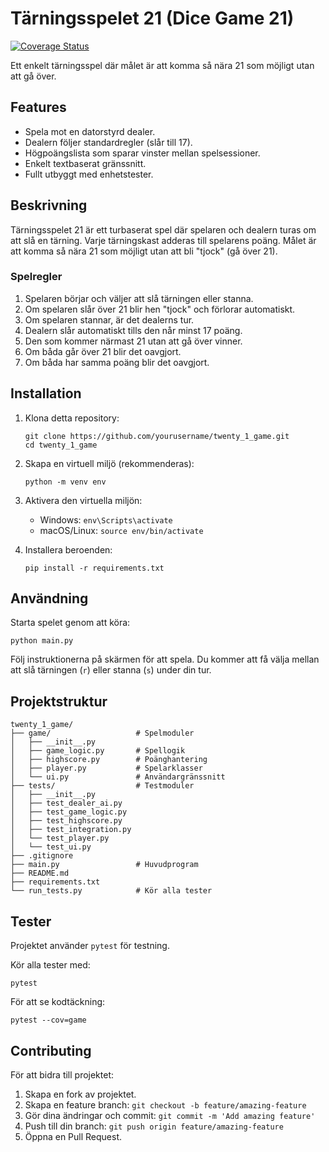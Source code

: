# Tärningsspelet 21 (Dice Game 21)

[![Coverage Status](https://img.shields.io/badge/coverage-79%25-brightgreen)](https://shields.io)

Ett enkelt tärningsspel där målet är att komma så nära 21 som möjligt utan att gå över.

## Features

*   Spela mot en datorstyrd dealer.
*   Dealern följer standardregler (slår till 17).
*   Högpoängslista som sparar vinster mellan spelsessioner.
*   Enkelt textbaserat gränssnitt.
*   Fullt utbyggt med enhetstester.

## Beskrivning

Tärningsspelet 21 är ett turbaserat spel där spelaren och dealern turas om att slå en tärning. Varje tärningskast adderas till spelarens poäng. Målet är att komma så nära 21 som möjligt utan att bli "tjock" (gå över 21).

### Spelregler

1.  Spelaren börjar och väljer att slå tärningen eller stanna.
2.  Om spelaren slår över 21 blir hen "tjock" och förlorar automatiskt.
3.  Om spelaren stannar, är det dealerns tur.
4.  Dealern slår automatiskt tills den når minst 17 poäng.
5.  Den som kommer närmast 21 utan att gå över vinner.
6.  Om båda går över 21 blir det oavgjort.
7.  Om båda har samma poäng blir det oavgjort.

## Installation

1.  Klona detta repository:
    ```
    git clone https://github.com/yourusername/twenty_1_game.git
    cd twenty_1_game
    ```

2.  Skapa en virtuell miljö (rekommenderas):
    ```
    python -m venv env
    ```

3.  Aktivera den virtuella miljön:
    -   Windows: `env\Scripts\activate`
    -   macOS/Linux: `source env/bin/activate`

4.  Installera beroenden:
    ```
    pip install -r requirements.txt
    ```

## Användning

Starta spelet genom att köra:
```
python main.py
```

Följ instruktionerna på skärmen för att spela. Du kommer att få välja mellan att slå tärningen (`r`) eller stanna (`s`) under din tur.

## Projektstruktur

```
twenty_1_game/
├── game/                   # Spelmoduler
│   ├── __init__.py
│   ├── game_logic.py       # Spellogik
│   ├── highscore.py        # Poänghantering
│   ├── player.py           # Spelarklasser
│   └── ui.py               # Användargränssnitt
├── tests/                  # Testmoduler
│   ├── __init__.py
│   ├── test_dealer_ai.py
│   ├── test_game_logic.py
│   ├── test_highscore.py
│   ├── test_integration.py
│   └── test_player.py
│   └── test_ui.py
├── .gitignore
├── main.py                 # Huvudprogram
├── README.md
├── requirements.txt
└── run_tests.py            # Kör alla tester
```

## Tester

Projektet använder `pytest` för testning.

Kör alla tester med:
```
pytest
```

För att se kodtäckning:
```
pytest --cov=game
```

## Contributing

För att bidra till projektet:

1.  Skapa en fork av projektet.
2.  Skapa en feature branch: `git checkout -b feature/amazing-feature`
3.  Gör dina ändringar och commit: `git commit -m 'Add amazing feature'`
4.  Push till din branch: `git push origin feature/amazing-feature`
5.  Öppna en Pull Request.